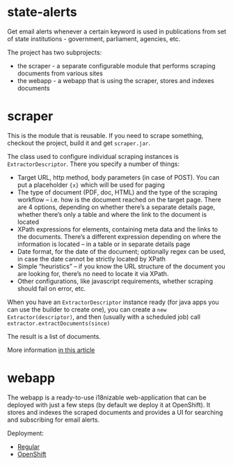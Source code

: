 state-alerts
============

Get email alerts whenever a certain keyword is used in publications from set of state institutions - government, parliament, agencies, etc.

The project has two subprojects:

* the scraper - a separate configurable module that performs scraping documents from various sites
* the webapp - a webapp that is using the scraper, stores and indexes documents

scraper
=======

This is the module that is reusable. If you need to scrape something, checkout the project, build it and get `scraper.jar`.

The class used to configure individual scraping instances is `ExtractorDescriptor`. There you specify a number of things:

* Target URL, http method, body parameters (in case of POST). You can put a placeholder `{x}` which will be used for paging
* The type of document (PDF, doc, HTML) and the type of the scraping workflow – i.e. how is the document reached on the target page. There are 4 options, depending on whether there’s a separate details page, whether there’s only a table and where the link to the document is located
* XPath expressions for elements, containing meta data and the links to the documents. There’s a different expression depending on where the information is located – in a table or in separate details page
* Date format, for the date of the document; optionally regex can be used, in case the date cannot be strictly located by XPath
* Simple “heuristics” – if you know the URL structure of the document you are looking for, there’s no need to locate it via XPath.
* Other configurations, like javascript requirements, whether scraping should fail on error, etc.

When you have an `ExtractorDescriptor` instance ready (for java apps you can use the builder to create one), you can create a `new Extractor(descriptor)`, and then (usually with a scheduled job) call `extractor.extractDocuments(since)`

The result is a list of documents.

More information <a href="http://techblog.bozho.net/?p=1215">in this article</a> 

webapp
=======

The webapp is a ready-to-use i18nizable web-application that can be deployed with just a few steps (by default we deploy it at OpenShift). It stores and indexes the scraped documents and provides a UI for searching and subscribing for email alerts.

Deployment:

* <a href="Deployment.md">Regular</a>
* <a href="OpenshiftDeployment.md">OpenShift</a> 